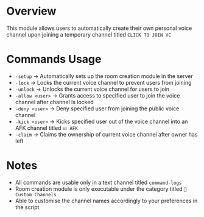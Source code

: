 # Overview
This module allows users to automatically create their own personal voice channel upon joining a temporary channel titled `CLICK TO JOIN VC`

# Commands Usage
- `-setup` -> Automatically sets up the room creation module in the server
- `-lock` -> Locks the current voice channel to prevent users from joining
- `-unlock` -> Unlocks the current voice channel for users to join
- `-allow <user>` -> Grants access to specified user to join the voice channel after channel is locked
- `-deny <user>` -> Deny specified user from joining the public voice channel
- `-kick <user>` -> Kicks specified user out of the voice channel into an AFK channel titled `💤 AFK`
- `-claim` -> Claims the ownership of current voice channel after owner has left

# Notes
- All commands are usable only in a text channel titled `command-logs`
- Room creation module is only executable under the category titled `🎤 Custom Channels`
- Able to customise the channel names accordingly to your preferences in the script
